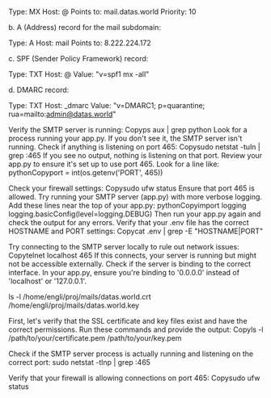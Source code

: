 Type: MX
Host: @
Points to: mail.datas.world
Priority: 10

b. A (Address) record for the mail subdomain:

Type: A
Host: mail
Points to: 8.222.224.172 

c. SPF (Sender Policy Framework) record:

Type: TXT
Host: @
Value: "v=spf1 mx -all"

d. DMARC record:

Type: TXT
Host: _dmarc
Value: "v=DMARC1; p=quarantine; rua=mailto:admin@datas.world"


Verify the SMTP server is running:
Copyps aux | grep python
Look for a process running your app.py. If you don't see it, the SMTP server isn't running.
Check if anything is listening on port 465:
Copysudo netstat -tuln | grep :465
If you see no output, nothing is listening on that port.
Review your app.py to ensure it's set up to use port 465. Look for a line like:
pythonCopyport = int(os.getenv('PORT', 465))

Check your firewall settings:
Copysudo ufw status
Ensure that port 465 is allowed.
Try running your SMTP server (app.py) with more verbose logging. Add these lines near the top of your app.py:
pythonCopyimport logging
logging.basicConfig(level=logging.DEBUG)
Then run your app.py again and check the output for any errors.
Verify that your .env file has the correct HOSTNAME and PORT settings:
Copycat .env | grep -E "HOSTNAME|PORT"

Try connecting to the SMTP server locally to rule out network issues:
Copytelnet localhost 465
If this connects, your server is running but might not be accessible externally.
Check if the server is binding to the correct interface. In your app.py, ensure you're binding to '0.0.0.0' instead of 'localhost' or '127.0.0.1'.



ls -l /home/engli/proj/mails/datas.world.crt /home/engli/proj/mails/datas.world.key




First, let's verify that the SSL certificate and key files exist and have the correct permissions. Run these commands and provide the output:
Copyls -l /path/to/your/certificate.pem /path/to/your/key.pem

Check if the SMTP server process is actually running and listening on the correct port:
sudo netstat -tlnp | grep :465

Verify that your firewall is allowing connections on port 465:
Copysudo ufw status


